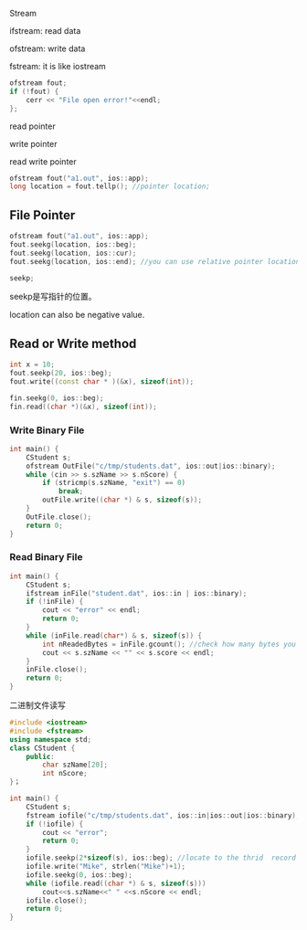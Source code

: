 Stream

ifstream: read data

ofstream: write data

fstream: it is like iostream

```c++
ofstream fout;
if (!fout) {
    cerr << "File open error!"<<endl;
};
```

read pointer

write pointer

read write pointer

```c++
ofstream fout("a1.out", ios::app);
long location = fout.tellp(); //pointer location;
```

## File Pointer

```c++
ofstream fout("a1.out", ios::app);
fout.seekg(location, ios::beg);
fout.seekg(location, ios::cur);
fout.seekg(location, ios::end); //you can use relative pointer location
```

```c++
seekp;
```

seekp是写指针的位置。

location can also be negative value.

## Read or Write method

```c++
int x = 10;
fout.seekp(20, ios::beg);
fout.write((const char * )(&x), sizeof(int));

fin.seekg(0, ios::beg);
fin.read((char *)(&x), sizeof(int));
```

### Write Binary File

```c++
int main() {
    CStudent s;
    ofstream OutFile("c/tmp/students.dat", ios::out|ios::binary);
    while (cin >> s.szName >> s.nScore) {
        if (stricmp(s.szName, "exit") == 0)
            break;
        outFile.write((char *) & s, sizeof(s));
    }
    OutFile.close();
    return 0;
}
```

### Read Binary File

```c++
int main() {
    CStudent s;
    ifstream inFile("student.dat", ios::in | ios::binary);
    if (!inFile) {
        cout << "error" << endl;
        return 0;
    }
    while (inFile.read(char*) & s, sizeof(s)) {
        int nReadedBytes = inFile.gcount(); //check how many bytes you have read
        cout << s.szName << "" << s.score << endl;
    }
    inFile.close();
    return 0;
}
```

二进制文件读写

```c++
#include <iostream>
#include <fstream>
using namespace std;
class CStudent {
    public:
    	char szName[20];
    	int nScore;
}；
```

```c++
int main() {
    CStudent s;
    fstream iofile("c/tmp/students.dat", ios::in|ios::out|ios::binary);
    if (!iofile) {
        cout << "error";
        return 0;
    }
    iofile.seekp(2*sizeof(s), ios::beg); //locate to the thrid  record
    iofile.write("Mike", strlen("Mike")+1);
    iofile.seekg(0, ios::beg);
    while (iofile.read((char *) & s, sizeof(s)))
        cout<<s.szName<<" " <<s.nScore << endl;
    iofile.close();
    return 0;
}
```

